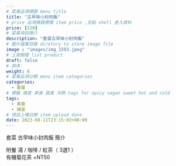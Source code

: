 ```yaml
---
# 菜單品項標題 menu title 
title: "古早味小封肉飯"
# price 品項價錢標價 item price ,交給 shell 差入資料
price: [320] 
# 菜單項目簡介 
description: "套餐古早味小封肉飯"
# 圖片檔案目錄 diretory to store image file
image : "images/img_1593.jpeg"
# 上架開關 list product 
draft: false
# 排序
weight: 6 
# 菜單品項分類 menu item categories 
categories:
  - 套餐
# 標籤 辣度 素食 甜食 冷熱 tags for spicy vegan sweet hot and cold 
tags:
  - 素食
  - 辣度
# 項目上傳日期 item upload date 
date: 2023-08-11T23:15:03+08:00
---
```


套菜 古早味小封肉飯 簡介

  附餐  湯 / 咖啡 / 紅茶（ 3選1 ）\
  有機菊花茶 +NT50
